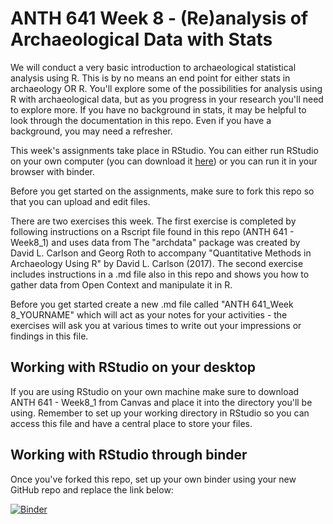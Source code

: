 # ANTH 641 Week 8 - (Re)analysis of Archaeological Data with Stats
We will conduct a very basic introduction to archaeological statistical analysis using R. This is by no means an end point for either stats in archaeology OR R. You'll explore some of the possibilities for analysis using R with archaeological data, but as you progress in your research you'll need to explore more. If you have no background in stats, it may be helpful to look through the documentation in this repo. Even if you have a background, you may need a refresher.

This week's assignments take place in RStudio. You can either run RStudio on your own computer (you can download it [here](https://rstudio.com/products/rstudio/download/#download)) or you can run it in your browser with binder. 

Before you get started on the assignments, make sure to fork this repo so that you can upload and edit files. 

There are two exercises this week. The first exercise is completed by following instructions on a Rscript file found in this repo (ANTH 641 - Week8_1) and uses data from The "archdata" package was created by David L. Carlson and Georg Roth to accompany "Quantitative Methods in Archaeology Using R" by David L. Carlson (2017). The second exercise includes instructions in a .md file also in this repo and shows you how to gather data from Open Context and manipulate it in R.  

Before you get started create a new .md file called "ANTH 641_Week 8_YOURNAME" which will act as your notes for your activities - the exercises will ask you at various times to write out your impressions or findings in this file. 


## Working with RStudio on your desktop
If you are using RStudio on your own machine make sure to download ANTH 641 - Week8_1 from Canvas and place it into the directory you'll be using. Remember to set up your working directory in RStudio so you can access this file and have a central place to store your files. 

## Working with RStudio through binder
Once you've forked this repo, set up your own binder using your new GitHub repo and replace the link below: 

[![Binder](https://mybinder.org/badge_logo.svg)](https://mybinder.org/v2/gh/ceperr1/ANTH-641_Stats-with-R/master)



